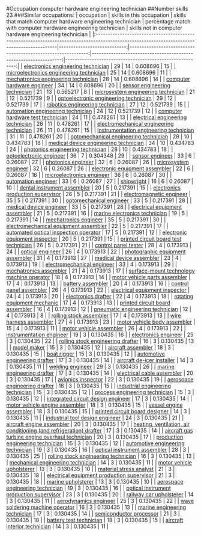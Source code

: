 #Occupation computer hardware engineering technician
##Number skills 23
###Similar occupations:
| occupation                                                                                                                                  |   skills in this occupation |   skills that match computer hardware engineering technician |   percentage match with computer hardware engineering technician |   skills not in computer hardware engineering technician |
|:--------------------------------------------------------------------------------------------------------------------------------------------|----------------------------:|-------------------------------------------------------------:|-----------------------------------------------------------------:|---------------------------------------------------------:|
| [electronics engineering technician](electronics_engineering_technician.md)                                                                 |                          29 |                                                           14 |                                                         0.608696 |                                                       15 |
| [microelectronics engineering technician](microelectronics_engineering_technician.md)                                                       |                          25 |                                                           14 |                                                         0.608696 |                                                       11 |
| [mechatronics engineering technician](mechatronics_engineering_technician.md)                                                               |                          28 |                                                           14 |                                                         0.608696 |                                                       14 |
| [computer hardware engineer](computer_hardware_engineer.md)                                                                                 |                          34 |                                                           14 |                                                         0.608696 |                                                       20 |
| [sensor engineering technician](sensor_engineering_technician.md)                                                                           |                          21 |                                                           13 |                                                         0.565217 |                                                        8 |
| [microsystem engineering technician](microsystem_engineering_technician.md)                                                                 |                          21 |                                                           12 |                                                         0.521739 |                                                        9 |
| [optoelectronic engineering technician](optoelectronic_engineering_technician.md)                                                           |                          29 |                                                           12 |                                                         0.521739 |                                                       17 |
| [robotics engineering technician](robotics_engineering_technician.md)                                                                       |                          27 |                                                           12 |                                                         0.521739 |                                                       15 |
| [automation engineering technician](automation_engineering_technician.md)                                                                   |                          24 |                                                           12 |                                                         0.521739 |                                                       12 |
| [computer hardware test technician](computer_hardware_test_technician.md)                                                                   |                          24 |                                                           11 |                                                         0.478261 |                                                       13 |
| [electrical engineering technician](electrical_engineering_technician.md)                                                                   |                          28 |                                                           11 |                                                         0.478261 |                                                       17 |
| [electromechanical engineering technician](electromechanical_engineering_technician.md)                                                     |                          26 |                                                           11 |                                                         0.478261 |                                                       15 |
| [instrumentation engineering technician](instrumentation_engineering_technician.md)                                                         |                          31 |                                                           11 |                                                         0.478261 |                                                       20 |
| [optomechanical engineering technician](optomechanical_engineering_technician.md)                                                           |                          28 |                                                           10 |                                                         0.434783 |                                                       18 |
| [medical device engineering technician](medical_device_engineering_technician.md)                                                           |                          34 |                                                           10 |                                                         0.434783 |                                                       24 |
| [photonics engineering technician](photonics_engineering_technician.md)                                                                     |                          28 |                                                           10 |                                                         0.434783 |                                                       18 |
| [optoelectronic engineer](optoelectronic_engineer.md)                                                                                       |                          36 |                                                            7 |                                                         0.304348 |                                                       29 |
| [sensor engineer](sensor_engineer.md)                                                                                                       |                          33 |                                                            6 |                                                         0.26087  |                                                       27 |
| [photonics engineer](photonics_engineer.md)                                                                                                 |                          32 |                                                            6 |                                                         0.26087  |                                                       26 |
| [microsystem engineer](microsystem_engineer.md)                                                                                             |                          32 |                                                            6 |                                                         0.26087  |                                                       26 |
| [electronic equipment assembler](electronic_equipment_assembler.md)                                                                         |                          22 |                                                            6 |                                                         0.26087  |                                                       16 |
| [microelectronics engineer](microelectronics_engineer.md)                                                                                   |                          36 |                                                            6 |                                                         0.26087  |                                                       30 |
| [automation engineer](automation_engineer.md)                                                                                               |                          33 |                                                            6 |                                                         0.26087  |                                                       27 |
| [shipwright](shipwright.md)                                                                                                                 |                          16 |                                                            6 |                                                         0.26087  |                                                       10 |
| [dental instrument assembler](dental_instrument_assembler.md)                                                                               |                          20 |                                                            5 |                                                         0.217391 |                                                       15 |
| [electronics production supervisor](electronics_production_supervisor.md)                                                                   |                          26 |                                                            5 |                                                         0.217391 |                                                       21 |
| [electromagnetic engineer](electromagnetic_engineer.md)                                                                                     |                          35 |                                                            5 |                                                         0.217391 |                                                       30 |
| [optomechanical engineer](optomechanical_engineer.md)                                                                                       |                          33 |                                                            5 |                                                         0.217391 |                                                       28 |
| [medical device engineer](medical_device_engineer.md)                                                                                       |                          33 |                                                            5 |                                                         0.217391 |                                                       28 |
| [electrical equipment assembler](electrical_equipment_assembler.md)                                                                         |                          21 |                                                            5 |                                                         0.217391 |                                                       16 |
| [marine electronics technician](marine_electronics_technician.md)                                                                           |                          19 |                                                            5 |                                                         0.217391 |                                                       14 |
| [mechatronics engineer](mechatronics_engineer.md)                                                                                           |                          35 |                                                            5 |                                                         0.217391 |                                                       30 |
| [electromechanical equipment assembler](electromechanical_equipment_assembler.md)                                                           |                          22 |                                                            5 |                                                         0.217391 |                                                       17 |
| [automated optical inspection operator](automated_optical_inspection_operator.md)                                                           |                          17 |                                                            5 |                                                         0.217391 |                                                       12 |
| [electronic equipment inspector](electronic_equipment_inspector.md)                                                                         |                          20 |                                                            5 |                                                         0.217391 |                                                       15 |
| [printed circuit board test technician](printed_circuit_board_test_technician.md)                                                           |                          26 |                                                            5 |                                                         0.217391 |                                                       21 |
| [control panel tester](control_panel_tester.md)                                                                                             |                          28 |                                                            4 |                                                         0.173913 |                                                       24 |
| [optical engineer](optical_engineer.md)                                                                                                     |                          26 |                                                            4 |                                                         0.173913 |                                                       22 |
| [photographic equipment assembler](photographic_equipment_assembler.md)                                                                     |                          31 |                                                            4 |                                                         0.173913 |                                                       27 |
| [medical device assembler](medical_device_assembler.md)                                                                                     |                          23 |                                                            4 |                                                         0.173913 |                                                       19 |
| [electromechanical engineer](electromechanical_engineer.md)                                                                                 |                          33 |                                                            4 |                                                         0.173913 |                                                       29 |
| [mechatronics assembler](mechatronics_assembler.md)                                                                                         |                          21 |                                                            4 |                                                         0.173913 |                                                       17 |
| [surface-mount technology machine operator](surface-mount_technology_machine_operator.md)                                                   |                          18 |                                                            4 |                                                         0.173913 |                                                       14 |
| [motor vehicle parts assembler](motor_vehicle_parts_assembler.md)                                                                           |                          17 |                                                            4 |                                                         0.173913 |                                                       13 |
| [battery assembler](battery_assembler.md)                                                                                                   |                          20 |                                                            4 |                                                         0.173913 |                                                       16 |
| [control panel assembler](control_panel_assembler.md)                                                                                       |                          26 |                                                            4 |                                                         0.173913 |                                                       22 |
| [electrical equipment inspector](electrical_equipment_inspector.md)                                                                         |                          24 |                                                            4 |                                                         0.173913 |                                                       20 |
| [electronics drafter](electronics_drafter.md)                                                                                               |                          22 |                                                            4 |                                                         0.173913 |                                                       18 |
| [rotating equipment mechanic](rotating_equipment_mechanic.md)                                                                               |                          17 |                                                            4 |                                                         0.173913 |                                                       13 |
| [printed circuit board assembler](printed_circuit_board_assembler.md)                                                                       |                          16 |                                                            4 |                                                         0.173913 |                                                       12 |
| [pneumatic engineering technician](pneumatic_engineering_technician.md)                                                                     |                          12 |                                                            4 |                                                         0.173913 |                                                        8 |
| [rolling stock assembler](rolling_stock_assembler.md)                                                                                       |                          17 |                                                            4 |                                                         0.173913 |                                                       13 |
| [wire harness assembler](wire_harness_assembler.md)                                                                                         |                          27 |                                                            4 |                                                         0.173913 |                                                       23 |
| [motor vehicle body assembler](motor_vehicle_body_assembler.md)                                                                             |                          15 |                                                            4 |                                                         0.173913 |                                                       11 |
| [motor vehicle assembler](motor_vehicle_assembler.md)                                                                                       |                          26 |                                                            4 |                                                         0.173913 |                                                       22 |
| [instrumentation engineer](instrumentation_engineer.md)                                                                                     |                          19 |                                                            3 |                                                         0.130435 |                                                       16 |
| [electronics engineer](electronics_engineer.md)                                                                                             |                          25 |                                                            3 |                                                         0.130435 |                                                       22 |
| [rolling stock engineering drafter](rolling_stock_engineering_drafter.md)                                                                   |                          16 |                                                            3 |                                                         0.130435 |                                                       13 |
| [model maker](model_maker.md)                                                                                                               |                          15 |                                                            3 |                                                         0.130435 |                                                       12 |
| [aircraft assembler](aircraft_assembler.md)                                                                                                 |                          18 |                                                            3 |                                                         0.130435 |                                                       15 |
| [boat rigger](boat_rigger.md)                                                                                                               |                          15 |                                                            3 |                                                         0.130435 |                                                       12 |
| [automotive engineering drafter](automotive_engineering_drafter.md)                                                                         |                          17 |                                                            3 |                                                         0.130435 |                                                       14 |
| [aircraft de-icer installer](aircraft_de-icer_installer.md)                                                                                 |                          14 |                                                            3 |                                                         0.130435 |                                                       11 |
| [welding engineer](welding_engineer.md)                                                                                                     |                          29 |                                                            3 |                                                         0.130435 |                                                       26 |
| [marine engineering drafter](marine_engineering_drafter.md)                                                                                 |                          17 |                                                            3 |                                                         0.130435 |                                                       14 |
| [electrical cable assembler](electrical_cable_assembler.md)                                                                                 |                          20 |                                                            3 |                                                         0.130435 |                                                       17 |
| [avionics inspector](avionics_inspector.md)                                                                                                 |                          22 |                                                            3 |                                                         0.130435 |                                                       19 |
| [aerospace engineering drafter](aerospace_engineering_drafter.md)                                                                           |                          18 |                                                            3 |                                                         0.130435 |                                                       15 |
| [industrial engineering technician](industrial_engineering_technician.md)                                                                   |                          15 |                                                            3 |                                                         0.130435 |                                                       12 |
| [process engineering technician](process_engineering_technician.md)                                                                         |                          15 |                                                            3 |                                                         0.130435 |                                                       12 |
| [integrated circuit design engineer](integrated_circuit_design_engineer.md)                                                                 |                          17 |                                                            3 |                                                         0.130435 |                                                       14 |
| [motor vehicle engine assembler](motor_vehicle_engine_assembler.md)                                                                         |                          18 |                                                            3 |                                                         0.130435 |                                                       15 |
| [vessel engine assembler](vessel_engine_assembler.md)                                                                                       |                          18 |                                                            3 |                                                         0.130435 |                                                       15 |
| [printed circuit board designer](printed_circuit_board_designer.md)                                                                         |                          14 |                                                            3 |                                                         0.130435 |                                                       11 |
| [industrial tool design engineer](industrial_tool_design_engineer.md)                                                                       |                          24 |                                                            3 |                                                         0.130435 |                                                       21 |
| [aircraft engine assembler](aircraft_engine_assembler.md)                                                                                   |                          20 |                                                            3 |                                                         0.130435 |                                                       17 |
| [heating, ventilation, air conditioning (and refrigeration) drafter](heating,_ventilation,_air_conditioning_(and_refrigeration)_drafter.md) |                          17 |                                                            3 |                                                         0.130435 |                                                       14 |
| [aircraft gas turbine engine overhaul technician](aircraft_gas_turbine_engine_overhaul_technician.md)                                       |                          20 |                                                            3 |                                                         0.130435 |                                                       17 |
| [production engineering technician](production_engineering_technician.md)                                                                   |                          15 |                                                            3 |                                                         0.130435 |                                                       12 |
| [automotive engineering technician](automotive_engineering_technician.md)                                                                   |                          19 |                                                            3 |                                                         0.130435 |                                                       16 |
| [optical instrument assembler](optical_instrument_assembler.md)                                                                             |                          28 |                                                            3 |                                                         0.130435 |                                                       25 |
| [rolling stock engineering technician](rolling_stock_engineering_technician.md)                                                             |                          16 |                                                            3 |                                                         0.130435 |                                                       13 |
| [mechanical engineering technician](mechanical_engineering_technician.md)                                                                   |                          14 |                                                            3 |                                                         0.130435 |                                                       11 |
| [motor vehicle upholsterer](motor_vehicle_upholsterer.md)                                                                                   |                          13 |                                                            3 |                                                         0.130435 |                                                       10 |
| [material stress analyst](material_stress_analyst.md)                                                                                       |                          21 |                                                            3 |                                                         0.130435 |                                                       18 |
| [electrical equipment production supervisor](electrical_equipment_production_supervisor.md)                                                 |                          21 |                                                            3 |                                                         0.130435 |                                                       18 |
| [marine upholsterer](marine_upholsterer.md)                                                                                                 |                          13 |                                                            3 |                                                         0.130435 |                                                       10 |
| [aerospace engineering technician](aerospace_engineering_technician.md)                                                                     |                          19 |                                                            3 |                                                         0.130435 |                                                       16 |
| [optical instrument production supervisor](optical_instrument_production_supervisor.md)                                                     |                          23 |                                                            3 |                                                         0.130435 |                                                       20 |
| [railway car upholsterer](railway_car_upholsterer.md)                                                                                       |                          14 |                                                            3 |                                                         0.130435 |                                                       11 |
| [aerodynamics engineer](aerodynamics_engineer.md)                                                                                           |                          25 |                                                            3 |                                                         0.130435 |                                                       22 |
| [wave soldering machine operator](wave_soldering_machine_operator.md)                                                                       |                          16 |                                                            3 |                                                         0.130435 |                                                       13 |
| [marine engineering technician](marine_engineering_technician.md)                                                                           |                          17 |                                                            3 |                                                         0.130435 |                                                       14 |
| [semiconductor processor](semiconductor_processor.md)                                                                                       |                          21 |                                                            3 |                                                         0.130435 |                                                       18 |
| [battery test technician](battery_test_technician.md)                                                                                       |                          18 |                                                            3 |                                                         0.130435 |                                                       15 |
| [aircraft interior technician](aircraft_interior_technician.md)                                                                             |                          14 |                                                            3 |                                                         0.130435 |                                                       11 |
